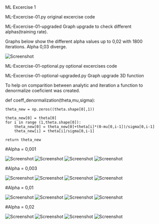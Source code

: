 ML Excercise 1

ML-Excercise-01.py            original excercise code

ML-Excercise-01-upgraded      Graph upgrade to check different alphas(training rate).

Graphs below show the different alpha values up to 0,02 with 1800 iterations.
Alpha 0,03 diverge. 


![Screenshot](comparative_table.png)


ML-Excercise-01-optional.py             optional excercises code


ML-Excercise-01-optional-upgraded.py    Graph upgrade 3D function

To help on comparition between analytic and iteration a function to denormalize coeficient was created.

def coeff_denormalization(theta,mu,sigma):

    theta_new = np.zeros((theta.shape[0],1))
   
    theta_new[0] = theta[0]
    for i in range (1,theta.shape[0]):
        theta_new[0] = theta_new[0]+theta[i]*(0-mu[0,i-1])/sigma[0,i-1]
        theta_new[i] = theta[i]/sigma[0,i-1]
         
    return theta_new





#Alpha = 0,001

![Screenshot](Alpha_0,001_Surface_Plot.png)
![Screenshot](Alpha_0,001_Countour_Plot.png)
![Screenshot](Alpha_0,001_CostJ_2d_Plot.png)
![Screenshot](Alpha_0,001_Function_Plot.png)



#Alpha = 0,003

![Screenshot](Alpha_0,003_Surface_Plot.png)
![Screenshot](Alpha_0,003_Countour_Plot.png)
![Screenshot](Alpha_0,003_CostJ_2d_Plot.png)
![Screenshot](Alpha_0,003_Function_Plot.png)



#Alpha = 0,01

![Screenshot](Alpha_0,01_Surface_Plot.png)
![Screenshot](Alpha_0,01_Countour_Plot.png)
![Screenshot](Alpha_0,01_CostJ_2d_Plot.png)
![Screenshot](Alpha_0,01_Function_Plot.png)



#Alpha = 0,02 

![Screenshot](Alpha_0,02_Surface_Plot.png)
![Screenshot](Alpha_0,02_Countour_Plot.png)
![Screenshot](Alpha_0,02_CostJ_2d_Plot.png)
![Screenshot](Alpha_0,02_Function_Plot.png)

